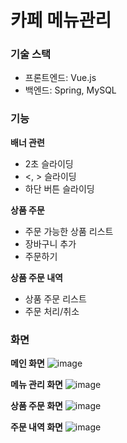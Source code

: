 # 카페 메뉴관리

### 기술 스택
- 프론트엔드: Vue.js
- 백엔드: Spring, MySQL

### 기능
**배너 관련**
- 2초 슬라이딩
- <, > 슬라이딩
- 하단 버튼 슬라이딩

**상품 주문**
- 주문 가능한 상품 리스트
- 장바구니 추가
- 주문하기

**상품 주문 내역**
- 상품 주문 리스트
- 주문 처리/취소

### 화면
**메인 화면**
![image](https://github.com/suhye0n/cafe-menu/assets/63187994/3b31a629-0bce-4fca-8df6-79bf4b26577e)

**메뉴 관리 화면**
![image](https://github.com/suhye0n/cafe-menu/assets/63187994/8e81100d-0c2f-4517-a202-53f0f37ee657)

**상품 주문 화면**
![image](https://github.com/suhye0n/cafe-menu/assets/63187994/b9136288-b666-418e-889a-49214964ff24)

**주문 내역 화면**
![image](https://github.com/suhye0n/cafe-menu/assets/63187994/d2587b4a-0c8f-4166-8957-dcaa9b7b2e8b)



